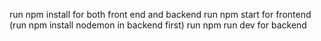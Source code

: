 run npm install for both front end and backend
run npm start for frontend
(run npm install nodemon in backend first)
run npm run dev for backend
